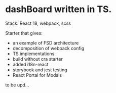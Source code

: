 # dashBoard written in TS. 


Stack: 
React 18, webpack, scss

Starter that gives: 
- an example of FSD architecture
- decomposition of webpack config
- TS implementations
- build without cra starter
- added i18n-react
- storybook and jest testing
- React Portal for Modals

to be upd...


